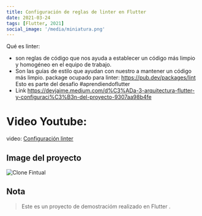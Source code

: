 ```yaml
---
title: Configuración de reglas de linter en Flutter
date: 2021-03-24
tags: [Flutter, 2021]
social_image: '/media/miniatura.png'
---
```


Qué es linter:
* son reglas de código que nos ayuda a establecer un código más limpio y homogéneo en el equipo de trabajo.
* Son las guías de estilo que ayudan con nuestro a mantener un código más limpio.
package ocupado para linter: https://pub.dev/packages/lint​
Esto es parte del desafio #aprendiendoflutter​
* Link https://devjaime.medium.com/d%C3%ADa-3-arquitectura-flutter-y-configuraci%C3%B3n-del-proyecto-9307aa98b4fe

# Video Youtube:

video: [Configuración linter](https://www.youtube.com/watch?v=V2_ZX44yMI4&t=5s)


## Image del proyecto

![Clone Fintual](/media/miniatura.png)


## Nota

> Este es un proyecto de demostracióm realizado en Flutter  .
